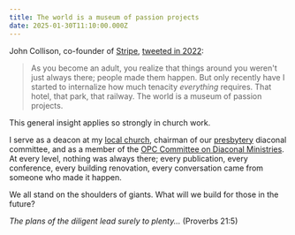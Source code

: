 ```yaml
---
title: The world is a museum of passion projects
date: 2025-01-30T11:10:00.000Z
---
```

John Collison, co-founder of [Stripe](<>), [tweeted in 2022](https://x.com/collision/status/1529452415346302976): 

> As you become an adult, you realize that things around you weren't just always there; people made them happen. But only recently have I started to internalize how much tenacity *everything* requires. That hotel, that park, that railway. The world is a museum of passion projects.

This general insight applies so strongly in church work. 

I serve as a deacon at my [local church](https://www.shilohopc.org), chairman of our [presbytery](https://pseopc.org) diaconal committee, and as a member of the [OPC Committee on Diaconal Ministries](https://www.opccdm.org). At every level, nothing was always there; every publication, every conference, every building renovation, every conversation came from someone who made it happen. 

We all stand on the shoulders of giants. What will we build for those in the future?

*The plans of the diligent lead surely to plenty...* (Proverbs 21:5)
